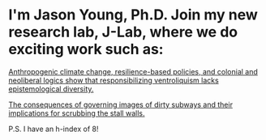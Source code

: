 # I'm Jason Young, Ph.D. Join my new research lab, J-Lab, where we do exciting work such as:

[Anthropogenic climate change, resilience-based policies, and colonial and neoliberal logics show that responsibilizing ventroliquism lacks epistemological diversity.](https://www.latlmes.com/culture/research-into-anthropogenic-climate-change-resilience-based-policies-and-colonial-and-neoliberal-logics-show-that-responsibilizing-ventroliquism-lacks-epistemological-diversity-1)

[The consequences of governing images of dirty subways and their implications for scrubbing the stall walls.](https://www.latlmes.com/local/restroom-politics-voices-in-the-stalls-1)

P.S. I have an h-index of 8!
